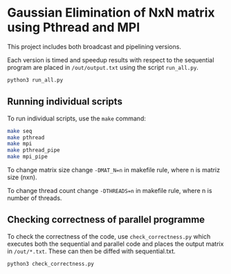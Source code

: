 # Gaussian Elimination of NxN matrix using Pthread and MPI

This project includes both broadcast and pipelining versions.

Each version is timed and speedup results with respect to the sequential program are placed in `/out/output.txt` using the script `run_all.py`.

```bash
python3 run_all.py
```

## Running individual scripts

To run individual scripts, use the `make` command:

```bash
make seq
make pthread
make mpi
make pthread_pipe
make mpi_pipe
```
To change matrix size change `-DMAT_N=n` in makefile rule, where n is matriz size (nxn).

To change thread count change `-DTHREADS=n` in makefile rule, where n is number of threads.



## Checking correctness of parallel programme
To check the correctness of the code, use `check_correctness.py` which executes both the sequential and parallel code and places the output matrix in `/out/*.txt`. These can then be diffed with sequential.txt.

```bash
python3 check_correctness.py
```
